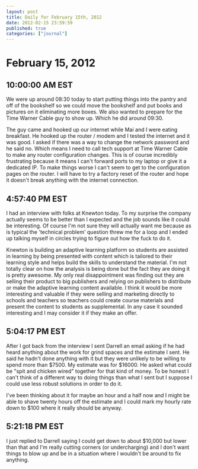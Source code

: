 ```yaml
---
layout: post
title: Daily for February 15th, 2012
date: 2012-02-15 23:59:59
published: true
categories: ["journal"]
---
```

 
# February 15, 2012

## 10:00:00 AM EST

We were up around 08:30 today to start putting things into the pantry and off of the bookshelf so we could move the bookshelf and put books and pictures on it eliminating more boxes. We also wanted to prepare for the Time Warner Cable guy to show up. Which he did around 09:30.

The guy came and hooked up our internet while Mai and I were eating breakfast. He hooked up the router / modem and I tested the internet and it was good. I asked if there was a way to change the network password and he said no. Which means I need to call tech support at Time Warner Cable to make any router configuration changes. This is of course incredibly frustrating because it means I can't forward ports to my laptop or give it a dedicated IP. To make things worse I can't seem to get to the configuration pages on the router. I will have to try a factory reset of the router and hope it doesn't break anything with the internet connection.

## 4:57:40 PM EST

I had an interview with folks at Knewton today. To my surprise the company actually seems to be better than I expected and the job sounds like it could be interesting. Of course I'm not sure they will actually want me because as is typical the 'technical problem' question threw me for a loop and I ended up talking myself in circles trying to figure out how the fuck to do it.

Knewton is building an adaptive learning platform so students are assisted in learning by being presented with content which is tailored to their learning style and helps build the skills to understand the material. I'm not totally clear on how the analysis is being done but the fact they are doing it is pretty awesome. My only real disappointment was finding out they are selling their product to big publishers and relying on publishers to distribute or make the adaptive learning content available. I think it would be more interesting and valuable if they were selling and marketing directly to schools and teachers so teachers could create course materials and present the content to students as supplemental. In any case it sounded interesting and I may consider it if they make an offer.

## 5:04:17 PM EST

After I got back from the interview I sent Darrell an email asking if he had heard anything about the work for grind spaces and the estimate I sent. He said he hadn't done anything with it but they were unlikely to be willing to spend more than $7500. My estimate was for $16000. He asked what could be "spit and chicken wired" together for that kind of money. To be honest I can't think of a different way to doing things than what I sent but I suppose I could use less robust solutions in order to do it.

I've been thinking about it for maybe an hour and a half now and I might be able to shave twenty hours off the estimate and I could mark my hourly rate down to $100 where it really should be anyway.

## 5:21:18 PM EST

I just replied to Darrell saying I could get down to about $10,000 but lower than that and I'm really cutting corners (or undercharging) and I don't want things to blow up and be in a situation where I wouldn't be around to fix anything.